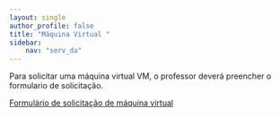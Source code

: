 ```yaml
---
layout: single
author_profile: false
title: "Máquina Virtual "
sidebar:
    nav: "serv_da"
---
```


Para solicitar uma máquina virtual VM, o professor deverá preencher o formulario de solicitação.


[Formulário de solicitação de máquina virtual](https://docs.google.com/forms/d/1tkOIR4e6T2VlgSveOMH5EHYFeazB2ZnOs3spbcGOx1I/viewform?ts=61672426&edit_requested=true)
